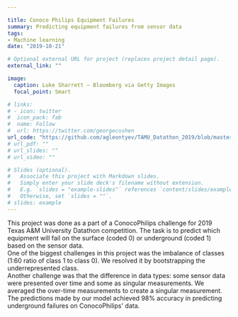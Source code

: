 ```yaml
---

title: Conoco Philips Equipment Failures 
summary: Predicting equipment failures from sensor data
tags:
- Machine learning
date: "2019-10-21"

# Optional external URL for project (replaces project detail page).
external_link: ""

image:
  caption: Luke Sharrett — Bloomberg via Getty Images
  focal_point: Smart

# links:
# - icon: twitter
#  icon_pack: fab
#  name: Follow
#  url: https://twitter.com/georgecushen
url_code: "https://github.com/agleontyev/TAMU_Datathon_2019/blob/master/Conoco%20Competition5.ipynb"
# url_pdf: ""
# url_slides: ""
# url_video: ""

# Slides (optional).
#   Associate this project with Markdown slides.
#   Simply enter your slide deck's filename without extension.
#   E.g. `slides = "example-slides"` references `content/slides/example-slides.md`.
#   Otherwise, set `slides = ""`.
# slides: example
---
```

This project was done as a part of a ConocoPhilips challenge for 2019 Texas A&M University Datathon competition. The task is to predict which equipment  will fail on the surface (coded 0) or underground (coded 1) based on the sensor data.\
One of the biggest challenges in this project was the imbalance of classes (1:60 ratio of class 1 to class 0). We resolved it by bootstrapping the underrepresented class.\
Another challenge was that the difference in data types: some sensor data were presented over time and some as singular measurements. We averaged the over-time measurements to create a singular measurement.\
The predictions made by our model achieved 98% accuracy in predicting underground failures on ConocoPhilips' data.
